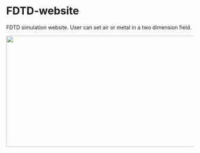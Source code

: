 # FDTD-website
FDTD simulation website. User can set air or metal in a two dimension field.


<img src="https://user-images.githubusercontent.com/34999008/215493816-5a02490c-796e-473f-94d2-dbaaa30feb12.gif"   width=600 height=300 >



